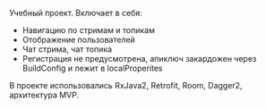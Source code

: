 Учебный проект. Включает в себя: 
- Навигацию по стримам и топикам
- Отображение пользователей
- Чат стрима, чат топика
- Регистрация не предусмотрена, апиключ закардожен через BuildConfig  и лежит в localProperites

В проекте использовались RxJava2, Retrofit, Room, Dagger2, архитектура MVP. 
